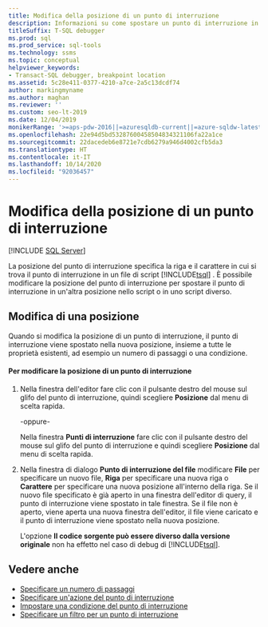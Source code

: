```yaml
---
title: Modifica della posizione di un punto di interruzione
description: Informazioni su come spostare un punto di interruzione in un file di script Transact-SQL in un'altra posizione nello script o in uno script diverso.
titleSuffix: T-SQL debugger
ms.prod: sql
ms.prod_service: sql-tools
ms.technology: ssms
ms.topic: conceptual
helpviewer_keywords:
- Transact-SQL debugger, breakpoint location
ms.assetid: 5c28e411-0377-4210-a7ce-2a5c13dcdf74
author: markingmyname
ms.author: maghan
ms.reviewer: ''
ms.custom: seo-lt-2019
ms.date: 12/04/2019
monikerRange: '>=aps-pdw-2016||=azuresqldb-current||=azure-sqldw-latest||>=sql-server-2016||=sqlallproducts-allversions||>=sql-server-linux-2017||=azuresqldb-mi-current'
ms.openlocfilehash: 22e94d5bd53287600458504834321106fa22a1ce
ms.sourcegitcommit: 22dacedeb6e8721e7cdb6279a946d4002cfb5da3
ms.translationtype: HT
ms.contentlocale: it-IT
ms.lasthandoff: 10/14/2020
ms.locfileid: "92036457"
---
```

# <a name="edit-a-breakpoint-location"></a>Modifica della posizione di un punto di interruzione

 [!INCLUDE [SQL Server](../../includes/applies-to-version/sqlserver.md)]

La posizione del punto di interruzione specifica la riga e il carattere in cui si trova il punto di interruzione in un file di script [!INCLUDE[tsql](../../includes/tsql-md.md)] . È possibile modificare la posizione del punto di interruzione per spostare il punto di interruzione in un'altra posizione nello script o in uno script diverso.

## <a name="editing-a-location"></a>Modifica di una posizione

Quando si modifica la posizione di un punto di interruzione, il punto di interruzione viene spostato nella nuova posizione, insieme a tutte le proprietà esistenti, ad esempio un numero di passaggi o una condizione.  

#### <a name="to-edit-a-breakpoint-location"></a>Per modificare la posizione di un punto di interruzione

1. Nella finestra dell'editor fare clic con il pulsante destro del mouse sul glifo del punto di interruzione, quindi scegliere **Posizione** dal menu di scelta rapida.  
  
     -oppure-  
  
     Nella finestra **Punti di interruzione** fare clic con il pulsante destro del mouse sul glifo del punto di interruzione e quindi scegliere **Posizione** dal menu di scelta rapida.  
  
2. Nella finestra di dialogo **Punto di interruzione del file** modificare **File** per specificare un nuovo file, **Riga** per specificare una nuova riga o **Carattere** per specificare una nuova posizione all'interno della riga. Se il nuovo file specificato è già aperto in una finestra dell'editor di query, il punto di interruzione viene spostato in tale finestra. Se il file non è aperto, viene aperta una nuova finestra dell'editor, il file viene caricato e il punto di interruzione viene spostato nella nuova posizione.  
  
     L'opzione **Il codice sorgente può essere diverso dalla versione originale** non ha effetto nel caso di debug di [!INCLUDE[tsql](../../includes/tsql-md.md)].  
  
## <a name="see-also"></a>Vedere anche

- [Specificare un numero di passaggi](./specify-a-hit-count.md)
- [Specificare un'azione del punto di interruzione](./specify-a-breakpoint-action.md)
- [Impostare una condizione del punto di interruzione](./specify-a-breakpoint-condition.md)
- [Specificare un filtro per un punto di interruzione](./specify-a-breakpoint-filter.md)